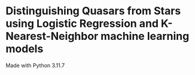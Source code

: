# Distinguishing Quasars from Stars using Logistic Regression and K-Nearest-Neighbor machine learning models

Made with Python 3.11.7